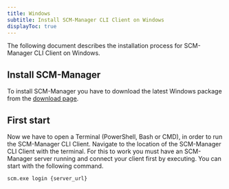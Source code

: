 ```yaml
---
title: Windows
subtitle: Install SCM-Manager CLI Client on Windows
displayToc: true
---
```


The following document describes the installation process for SCM-Manager CLI Client on Windows.

## Install SCM-Manager
To install SCM-Manager you have to download the latest Windows package from the [download page](/cli/).

## First start
Now we have to open a Terminal (PowerShell, Bash or CMD), in order to run the SCM-Manager CLI Client.
Navigate to the location of the SCM-Manager CLI Client with the terminal.
For this to work you must have an SCM-Manager server running and connect your client first by executing. 
You can start with the following command.

```bash
scm.exe login {server_url}
```
